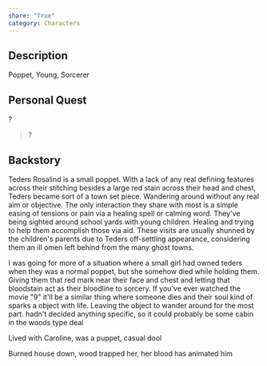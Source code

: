 ```yaml
---
share: "True"
category: Characters
---
```


## Description

Poppet, Young, Sorcerer






## Personal Quest

?

>?

## Backstory

Teders Rosalind is a small poppet. With a lack of any real defining features across their stitching besides a large red stain across their head and chest, Teders became sort of a town set piece. Wandering around without any real aim or objective. The only interaction they share with most is a simple easing of tensions or pain via a healing spell or calming word. They've being sighted around school yards with young children. Healing and trying to help them accomplish those via aid. These visits are usually shunned by the children's parents due to Teders off-settling appearance, considering them an ill omen left behind from the many ghost towns.

I was going for more of a situation where a small girl had owned teders when they was a normal poppet, but she somehow died while holding them. Giving them that red mark near their face and chest and letting that bloodstain act as their bloodline to sorcery.  If you've ever watched the movie "9" it'll be a similar thing where someone dies and their soul kind of sparks a object with life. Leaving the object to wander around for the most part.
hadn't decided anything specific, so it could probably be some cabin in the woods type deal

Lived with Caroline, was a puppet, casual dool

Burned house down, wood trapped her, her blood has animated him




